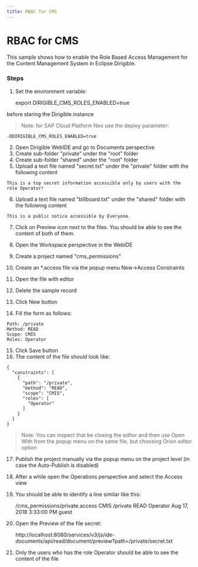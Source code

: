 ```yaml
---
title: RBAC for CMS
---
```


RBAC for CMS
===

This sample shows how to enable the Role Based Access Management for the Content Management System in Eclipse Dirigible.

### Steps

1. Set the environment variable:
	
	export DIRIGIBLE_CMS_ROLES_ENABLED=true
	
before staring the Dirigible instance

> Note: for SAP Cloud Platform Neo use the deploy parameter:

	-DDIRIGIBLE_CMS_ROLES_ENABLED=true

2. Open Dirigible WebIDE and go to Documents perspective
3. Create sub-folder "private" under the "root" folder
4. Create sub-folder "shared" under the "root" folder 
5. Upload a text file named "secret.txt" under the "private" folder with the following content

```
This is a top secret information accessible only by users with the role Operator!
```

6. Upload a text file named "billboard.txt" under the "shared" folder with the following content

```
This is a public notice accessible by Everyone.
```

7. Click on Preview icon next to the files. You should be able to see the content of both of them.

8. Open the Workspace perspective in the WebIDE
9. Create a project named "cms_permissions"
10. Create an *.access file via the popup menu New->Access Constraints
11. Open the file with editor 
12. Delete the sample record
13. Click New button
14. Fill the form as follows:

```
Path: /private
Method: READ
Scope: CMIS
Roles: Operator
```

15. Click Save button
16. The content of the file should look like: 

```
{
  "constraints": [
    {
      "path": "/private",
      "method": "READ",
      "scope": "CMIS",
      "roles": [
        "Operator"
      ]
    }
  ]
}
```

> Note: You can inspect that be closing the editor and then use Open With from the popup menu on the same file, but choosing Orion editor option

17. Publish the project manually via the popup menu on the project level (in case the Auto-Publish is disabled)
18. After a while open the Operations perspective and select the Access view
19. You should be able to identify a line similar like this:

	/cms_permissions/private.access	CMIS		/private		READ		Operator		Aug 17, 2018 3:33:00 PM	guest
	
20. Open the Preview of the file secret:

	http://localhost:8080/services/v3/js/ide-documents/api/read/document/preview?path=/private/secret.txt
	
21. Only the users who has the role Operator should be able to see the content of the file


